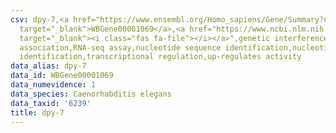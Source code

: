 ```yaml
---
csv: dpy-7,<a href="https://www.ensembl.org/Homo_sapiens/Gene/Summary?db=core;g=WBGene00001069"
  target="_blank">WBGene00001069</a>,<a href="https://www.ncbi.nlm.nih.gov/pubmed/27496166"
  target="_blank"><i class="fas fa-file"></i></a>",genetic interference,functional
  association,RNA-seq assay,nucleotide sequence identification,nucleotide sequence
  identification,transcriptional regulation,up-regulates activity
data_alias: dpy-7
data_id: WBGene00001069
data_numevidence: 1
data_species: Caenorhabditis elegans
data_taxid: '6239'
title: dpy-7
---
```

